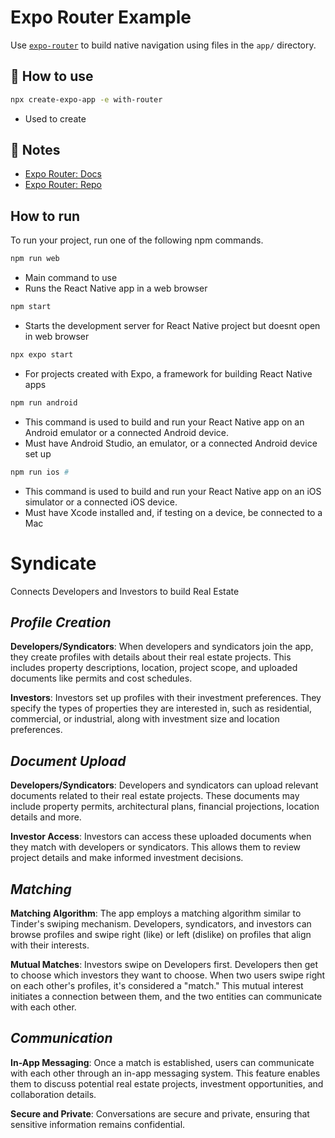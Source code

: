 # Expo Router Example

Use [`expo-router`](https://expo.github.io/router) to build native navigation using files in the `app/` directory.

## 🚀 How to use

```sh
npx create-expo-app -e with-router
```
- Used to create 
## 📝 Notes

- [Expo Router: Docs](https://expo.github.io/router)
- [Expo Router: Repo](https://github.com/expo/router)

## How to run
To run your project, run one of the following npm commands.

```sh
npm run web
```
- Main command to use
- Runs the React Native app in a web browser 
```sh
npm start 
```
- Starts the development server for React Native project but doesnt open in web browser 
```sh
npx expo start
```
- For projects created with Expo, a framework for building React Native apps
```sh
npm run android
```
- This command is used to build and run your React Native app on an Android emulator or a connected Android device.
- Must have Android Studio, an emulator, or a connected Android device set up
```sh
npm run ios #
```
- This command is used to build and run your React Native app on an iOS simulator or a connected iOS device.
- Must have Xcode installed and, if testing on a device, be connected to a Mac

# **Syndicate**
Connects Developers and Investors to build Real Estate

## _Profile Creation_
 
**Developers/Syndicators**: When developers and syndicators join the app, they create profiles with details about their real estate projects. This includes property descriptions, location, project scope, and uploaded documents like permits and cost schedules.
 
**Investors**: Investors set up profiles with their investment preferences. They specify the types of properties they are interested in, such as residential, commercial, or industrial, along with investment size and location preferences.

## _Document Upload_
 
**Developers/Syndicators**: Developers and syndicators can upload relevant documents related to their real estate projects. These documents may include property permits, architectural plans, financial projections, location details and more.
 
**Investor Access**: Investors can access these uploaded documents when they match with developers or syndicators. This allows them to review project details and make informed investment decisions.

## _Matching_
 
**Matching Algorithm**: The app employs a matching algorithm similar to Tinder's swiping mechanism. Developers, syndicators, and investors can browse profiles and swipe right (like) or left (dislike) on profiles that align with their interests.
 
**Mutual Matches**: Investors swipe on Developers first. Developers then get to choose which investors they want to choose. When two users swipe right on each other's profiles, it's considered a "match." This mutual interest initiates a connection between them, and the two entities can communicate with each other. 
 
## _Communication_
 
**In-App Messaging**: Once a match is established, users can communicate with each other through an in-app messaging system. This feature enables them to discuss potential real estate projects, investment opportunities, and collaboration details.
 
**Secure and Private**: Conversations are secure and private, ensuring that sensitive information remains confidential.
